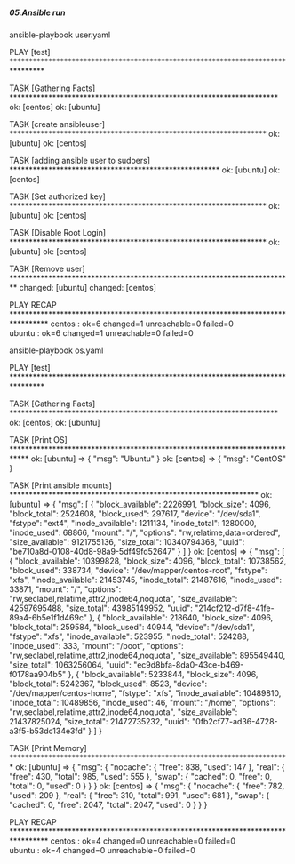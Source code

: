 ##### 05.Ansible run



ansible-playbook  user.yaml 

PLAY [test] ********************************************************************************

TASK [Gathering Facts] *********************************************************************
ok: [centos]
ok: [ubuntu]

TASK [create ansibleuser] ******************************************************************
ok: [ubuntu]
ok: [centos]

TASK [adding ansible user to sudoers] ******************************************************
ok: [ubuntu]
ok: [centos]

TASK [Set authorized key] ******************************************************************
ok: [ubuntu]
ok: [centos]

TASK [Disable Root Login] ******************************************************************
ok: [ubuntu]
ok: [centos]

TASK [Remove user] *************************************************************************
changed: [ubuntu]
changed: [centos]

PLAY RECAP *********************************************************************************
centos                     : ok=6    changed=1    unreachable=0    failed=0   
ubuntu                     : ok=6    changed=1    unreachable=0    failed=0   

ansible-playbook  os.yaml

PLAY [test] ********************************************************************************

TASK [Gathering Facts] *********************************************************************
ok: [centos]
ok: [ubuntu]

TASK [Print OS] ****************************************************************************
ok: [ubuntu] => {
    "msg": "Ubuntu"
}
ok: [centos] => {
    "msg": "CentOS"
}

TASK [Print ansible mounts] ****************************************************************
ok: [ubuntu] => {
    "msg": [
        {
            "block_available": 2226991, 
            "block_size": 4096, 
            "block_total": 2524608, 
            "block_used": 297617, 
            "device": "/dev/sda1", 
            "fstype": "ext4", 
            "inode_available": 1211134, 
            "inode_total": 1280000, 
            "inode_used": 68866, 
            "mount": "/", 
            "options": "rw,relatime,data=ordered", 
            "size_available": 9121755136, 
            "size_total": 10340794368, 
            "uuid": "be710a8d-0108-40d8-98a9-5df49fd52647"
        }
    ]
}
ok: [centos] => {
    "msg": [
        {
            "block_available": 10399828, 
            "block_size": 4096, 
            "block_total": 10738562, 
            "block_used": 338734, 
            "device": "/dev/mapper/centos-root", 
            "fstype": "xfs", 
            "inode_available": 21453745, 
            "inode_total": 21487616, 
            "inode_used": 33871, 
            "mount": "/", 
            "options": "rw,seclabel,relatime,attr2,inode64,noquota", 
            "size_available": 42597695488, 
            "size_total": 43985149952, 
            "uuid": "214cf212-d7f8-41fe-89a4-6b5e1f1d469c"
        }, 
        {
            "block_available": 218640, 
            "block_size": 4096, 
            "block_total": 259584, 
            "block_used": 40944, 
            "device": "/dev/sda1", 
            "fstype": "xfs", 
            "inode_available": 523955, 
            "inode_total": 524288, 
            "inode_used": 333, 
            "mount": "/boot", 
            "options": "rw,seclabel,relatime,attr2,inode64,noquota", 
            "size_available": 895549440, 
            "size_total": 1063256064, 
            "uuid": "ec9d8bfa-8da0-43ce-b469-f0178aa904b5"
        }, 
        {
            "block_available": 5233844, 
            "block_size": 4096, 
            "block_total": 5242367, 
            "block_used": 8523, 
            "device": "/dev/mapper/centos-home", 
            "fstype": "xfs", 
            "inode_available": 10489810, 
            "inode_total": 10489856, 
            "inode_used": 46, 
            "mount": "/home", 
            "options": "rw,seclabel,relatime,attr2,inode64,noquota", 
            "size_available": 21437825024, 
            "size_total": 21472735232, 
            "uuid": "0fb2cf77-ad36-4728-a3f5-b53dc134e3fd"
        }
    ]
}

TASK [Print Memory] ************************************************************************
ok: [ubuntu] => {
    "msg": {
        "nocache": {
            "free": 838, 
            "used": 147
        }, 
        "real": {
            "free": 430, 
            "total": 985, 
            "used": 555
        }, 
        "swap": {
            "cached": 0, 
            "free": 0, 
            "total": 0, 
            "used": 0
        }
    }
}
ok: [centos] => {
    "msg": {
        "nocache": {
            "free": 782, 
            "used": 209
        }, 
        "real": {
            "free": 310, 
            "total": 991, 
            "used": 681
        }, 
        "swap": {
            "cached": 0, 
            "free": 2047, 
            "total": 2047, 
            "used": 0
        }
    }
}

PLAY RECAP *********************************************************************************
centos                     : ok=4    changed=0    unreachable=0    failed=0   
ubuntu                     : ok=4    changed=0    unreachable=0    failed=0   